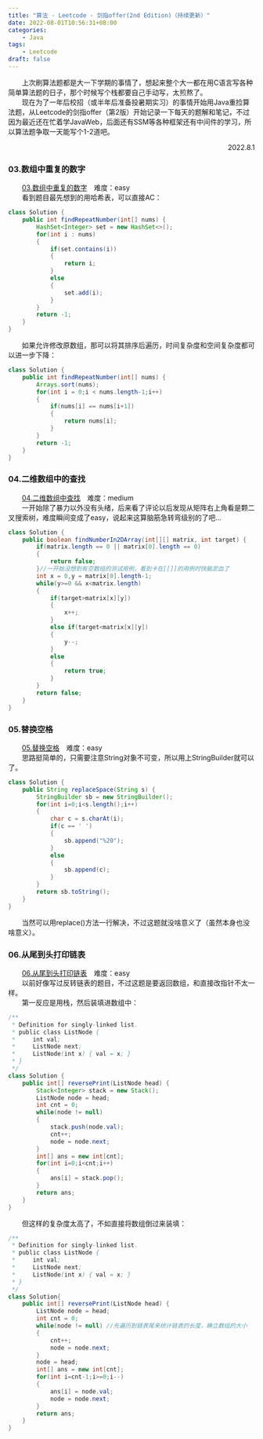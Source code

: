 ```yaml
---
title: "算法 - Leetcode - 剑指offer(2nd Edition)（持续更新）"
date: 2022-08-01T10:56:31+08:00
categories:
    - Java
tags:
    - Leetcode
draft: false
---
```


&emsp;&emsp;上次刷算法题都是大一下学期的事情了，想起来整个大一都在用C语言写各种简单算法题的日子，那个时候写个栈都要自己手动写，太煎熬了。\
&emsp;&emsp;现在为了一年后校招（或半年后准备投暑期实习）的事情开始用Java重捡算法题，从Leetcode的剑指offer（第2版）开始记录一下每天的题解和笔记，不过因为最近还在忙着学JavaWeb，后面还有SSM等各种框架还有中间件的学习，所以算法题争取一天能写个1-2道吧。
<div align = right>2022.8.1</div>

### 03.数组中重复的数字
&emsp;&emsp;[03.数组中重复的数字](https://leetcode.cn/problems/shu-zu-zhong-zhong-fu-de-shu-zi-lcof/)&emsp;难度：easy\
&emsp;&emsp;看到题目最先想到的用哈希表，可以直接AC：
```java
class Solution {
    public int findRepeatNumber(int[] nums) {
        HashSet<Integer> set = new HashSet<>();
        for(int i : nums)
        {
            if(set.contains(i))
            {
                return i;
            }
            else
            {
                set.add(i);
            }
        }
        return -1;
    }
}
```
&emsp;&emsp;如果允许修改原数组，那可以将其排序后遍历，时间复杂度和空间复杂度都可以进一步下降：
```java
class Solution {
    public int findRepeatNumber(int[] nums) {
        Arrays.sort(nums);
        for(int i = 0;i < nums.length-1;i++)
        {
            if(nums[i] == nums[i+1])
            {
                return nums[i];
            }
        }
        return -1;
    }
}
```

### 04.二维数组中的查找
&emsp;&emsp;[04.二维数组中查找](https://leetcode.cn/problems/er-wei-shu-zu-zhong-de-cha-zhao-lcof/)&emsp;难度：medium\
&emsp;&emsp;一开始除了暴力以外没有头绪，后来看了评论以后发现从矩阵右上角看是颗二叉搜索树，难度瞬间变成了easy，说起来这算脑筋急转弯级别的了吧...
```java
class Solution {
    public boolean findNumberIn2DArray(int[][] matrix, int target) {
        if(matrix.length == 0 || matrix[0].length == 0)
        {
            return false;
        }//一开始没想到有空数组的测试用例，看到卡在[[]]的用例时快脑淤血了
        int x = 0,y = matrix[0].length-1;
        while(y>=0 && x<matrix.length)
        {
            if(target>matrix[x][y])
            {
                x++;
            }
            else if(target<matrix[x][y])
            {
                y--;
            }
            else
            {
                return true;
            }
        }
        return false;
    }
}
```

### 05.替换空格
&emsp;&emsp;[05.替换空格](https://leetcode.cn/problems/ti-huan-kong-ge-lcof/)&emsp;难度：easy\
&emsp;&emsp;思路挺简单的，只需要注意String对象不可变，所以用上StringBuilder就可以了。
```java
class Solution {
    public String replaceSpace(String s) {
        StringBuilder sb = new StringBuilder();
        for(int i=0;i<s.length();i++)
        {
            char c = s.charAt(i);
            if(c == ' ')
            {
                sb.append("%20");
            }
            else
            {
                sb.append(c);
            }
        }
        return sb.toString();
    }
}
```
&emsp;&emsp;当然可以用replace()方法一行解决，不过这题就没啥意义了（虽然本身也没啥意义）。

### 06.从尾到头打印链表
&emsp;&emsp;[06.从尾到头打印链表](https://leetcode.cn/problems/cong-wei-dao-tou-da-yin-lian-biao-lcof/)&emsp;难度：easy\
&emsp;&emsp;以前好像写过反转链表的题目，不过这题是要返回数组，和直接改指针不太一样。\
&emsp;&emsp;第一反应是用栈，然后装填进数组中：
```java
/**
 * Definition for singly-linked list.
 * public class ListNode {
 *     int val;
 *     ListNode next;
 *     ListNode(int x) { val = x; }
 * }
 */
class Solution {
    public int[] reversePrint(ListNode head) {
        Stack<Integer> stack = new Stack();
        ListNode node = head;
        int cnt = 0;
        while(node != null)
        {
            stack.push(node.val);
            cnt++;
            node = node.next;
        }
        int[] ans = new int[cnt];
        for(int i=0;i<cnt;i++)
        {
            ans[i] = stack.pop();
        }
        return ans;
    }
}
```
&emsp;&emsp;但这样的复杂度太高了，不如直接将数组倒过来装填：
```java
/**
 * Definition for singly-linked list.
 * public class ListNode {
 *     int val;
 *     ListNode next;
 *     ListNode(int x) { val = x; }
 * }
 */
class Solution{
    public int[] reversePrint(ListNode head) {
        ListNode node = head;
        int cnt = 0;
        while(node != null) //先遍历到链表尾来统计链表的长度，确立数组的大小
        {
            cnt++;
            node = node.next;
        }
        node = head;
        int[] ans = new int[cnt];
        for(int i=cnt-1;i>=0;i--)
        {
            ans[i] = node.val;
            node = node.next;
        }
        return ans;
    }
}
```